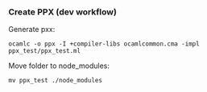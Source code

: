 ### Create PPX (dev workflow)

Generate pxx:
```
ocamlc -o ppx -I +compiler-libs ocamlcommon.cma -impl ppx_test/ppx_test.ml
```

Move folder to node_modules:
```
mv ppx_test ./node_modules
```

